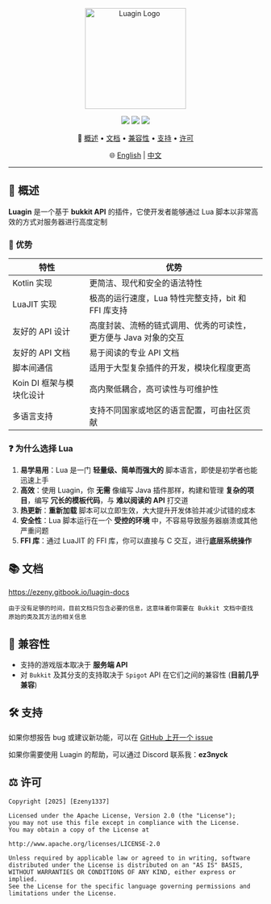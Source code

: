 <p align="center">
  <img src="https://github.com/user-attachments/assets/a2bc8355-3bec-4bf2-ad99-7bc78924fcc4" alt="Luagin Logo" height="200" />
</p>

<p align="center">
  <img src="https://img.shields.io/badge/Language-Kotlin-orange?logo=kotlin" />
  <img src="https://img.shields.io/badge/License-Apache%202.0-blue" />
  <img src="https://img.shields.io/github/v/release/Ezeny1337/Luagin?label=Release&color=green" />
</p>

<p align="center">
  📑 <a href="#-概述">概述</a> • <a href="#-文档">文档</a> • <a href="#-兼容性">兼容性</a> • <a href="#%EF%B8%8F-支持">支持</a> • <a href="#%EF%B8%8F-许可">许可</a>
</p>

<p align="center">
  🌐 <a href="./README.md">English</a> | <a href="./README_zh.md">中文</a>
</p>

---

## 📖 概述

**Luagin** 是一个基于 **bukkit API** 的插件，它使开发者能够通过 Lua 脚本以非常高效的方式对服务器进行高度定制

### 🚀 优势

| 特性               | 优势                                  |
|------------------|-------------------------------------|
| Kotlin 实现        | 更简洁、现代和安全的语法特性                      |
| LuaJIT 实现        | 极高的运行速度，Lua 特性完整支持，bit 和 FFI 库支持    |
| 友好的 API 设计       | 高度封装、流畅的链式调用、优秀的可读性，更方便与 Java 对象的交互 |
| 友好的 API 文档       | 易于阅读的专业 API 文档                      |
| 脚本间通信            | 适用于大型复杂插件的开发，模块化程度更高                |
| Koin DI 框架与模块化设计 | 高内聚低耦合，高可读性与可维护性                    |
| 多语言支持            | 支持不同国家或地区的语言配置，可由社区贡献               |

### ❓ 为什么选择 Lua

1. **易学易用**：Lua 是一门 **轻量级、简单而强大的** 脚本语言，即使是初学者也能迅速上手
2. **高效**：使用 Luagin，你 **无需** 像编写 Java 插件那样，构建和管理 **复杂的项目**，编写 **冗长的模板代码**，与 **难以阅读的 API** 打交道
3. **热更新**：**重新加载** 脚本可以立即生效，大大提升开发体验并减少试错的成本
4. **安全性**：Lua 脚本运行在一个 **受控的环境** 中，不容易导致服务器崩溃或其他严重问题
5. **FFI 库**：通过 LuaJIT 的 FFI 库，你可以直接与 C 交互，进行**底层系统操作**

## 📚 文档

https://ezeny.gitbook.io/luagin-docs

    由于没有足够的时间，目前文档只包含必要的信息，这意味着你需要在 Bukkit 文档中查找
    原始的类及其方法的相关信息

## 🧪 兼容性

- 支持的游戏版本取决于 **服务端 API**
- 对 `Bukkit` 及其分支的支持取决于 `Spigot` API 在它们之间的兼容性 (**目前几乎兼容**)

## 🛠️ 支持

如果你想报告 bug 或建议新功能，可以在 [GitHub 上开一个 issue](https://github.com/Ezeny1337/Luagin/issues)

如果你需要使用 Luagin 的帮助，可以通过 Discord 联系我：**ez3nyck**

## ⚖️ 许可

    Copyright [2025] [Ezeny1337]

    Licensed under the Apache License, Version 2.0 (the "License");
    you may not use this file except in compliance with the License.
    You may obtain a copy of the License at

    http://www.apache.org/licenses/LICENSE-2.0

    Unless required by applicable law or agreed to in writing, software
    distributed under the License is distributed on an "AS IS" BASIS,
    WITHOUT WARRANTIES OR CONDITIONS OF ANY KIND, either express or implied.
    See the License for the specific language governing permissions and
    limitations under the License.
